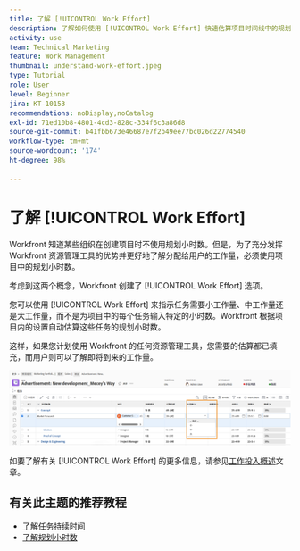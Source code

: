 ```yaml
---
title: 了解 [!UICONTROL Work Effort]
description: 了解如何使用 [!UICONTROL Work Effort] 快速估算项目时间线中的规划小时数。
activity: use
team: Technical Marketing
feature: Work Management
thumbnail: understand-work-effort.jpeg
type: Tutorial
role: User
level: Beginner
jira: KT-10153
recommendations: noDisplay,noCatalog
exl-id: 71ed10b8-4801-4cd3-828c-334f6c3a86d8
source-git-commit: b41fbb673e46687e7f2b49ee77bc026d22774540
workflow-type: tm+mt
source-wordcount: '174'
ht-degree: 98%

---
```


# 了解 [!UICONTROL Work Effort]

Workfront 知道某些组织在创建项目时不使用规划小时数。但是，为了充分发挥 Workfront 资源管理工具的优势并更好地了解分配给用户的工作量，必须使用项目中的规划小时数。

考虑到这两个概念，Workfront 创建了 [!UICONTROL Work Effort] 选项。

您可以使用 [!UICONTROL Work Effort] 来指示任务需要小工作量、中工作量还是大工作量，而不是为项目中的每个任务输入特定的小时数。Workfront 根据项目内的设置自动估算这些任务的规划小时数。

这样，如果您计划使用 Workfront 的任何资源管理工具，您需要的估算都已填充，而用户则可以了解即将到来的工作量。

![带有 [!UICONTROL Work Effort] 列的项目任务列表](assets/planner-fund-work-effort.png)

如要了解有关 [!UICONTROL Work Effort] 的更多信息，请参见[工作投入概述](https://experienceleague.adobe.com/docs/workfront/using/manage-work/tasks/task-information/work-effort.html?lang=zh-Hans)文章。

## 有关此主题的推荐教程

* [了解任务持续时间](https://experienceleague.adobe.com/en/docs/workfront-learn/tutorials-workfront/manage-work/tasks/understand-task-durations)
* [了解规划小时数](https://experienceleague.adobe.com/en/docs/workfront-learn/tutorials-workfront/manage-work/tasks/understand-planned-hours)
